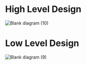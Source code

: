 # High Level Design
![Blank diagram (10)](https://user-images.githubusercontent.com/98815258/166234021-201efd1e-2e5d-40f5-a88a-ac202fbbdcac.jpeg)

# Low Level Design
![Blank diagram (9)](https://user-images.githubusercontent.com/98815258/166234067-92c1f3fc-8f5e-4141-9d99-73f48774fc17.jpeg)
